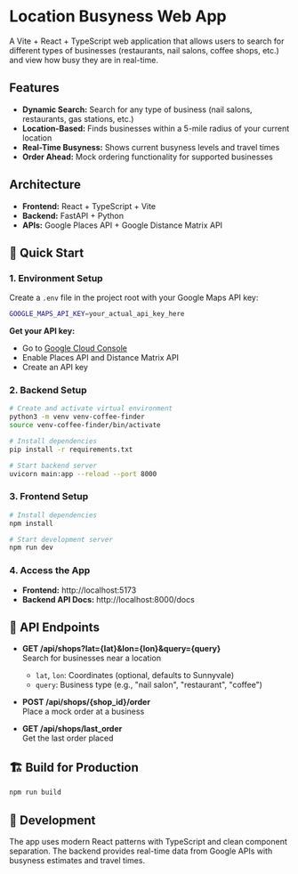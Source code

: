 # Location Busyness Web App

A Vite + React + TypeScript web application that allows users to search for different types of businesses (restaurants, nail salons, coffee shops, etc.) and view how busy they are in real-time.

## Features

- **Dynamic Search:** Search for any type of business (nail salons, restaurants, gas stations, etc.)
- **Location-Based:** Finds businesses within a 5-mile radius of your current location
- **Real-Time Busyness:** Shows current busyness levels and travel times
- **Order Ahead:** Mock ordering functionality for supported businesses

## Architecture

- **Frontend:** React + TypeScript + Vite
- **Backend:** FastAPI + Python
- **APIs:** Google Places API + Google Distance Matrix API

## 🚀 Quick Start

### 1. Environment Setup

Create a `.env` file in the project root with your Google Maps API key:

```bash
GOOGLE_MAPS_API_KEY=your_actual_api_key_here
```

**Get your API key:**
- Go to [Google Cloud Console](https://console.cloud.google.com/)
- Enable Places API and Distance Matrix API
- Create an API key

### 2. Backend Setup

```bash
# Create and activate virtual environment
python3 -m venv venv-coffee-finder
source venv-coffee-finder/bin/activate

# Install dependencies
pip install -r requirements.txt

# Start backend server
uvicorn main:app --reload --port 8000
```

### 3. Frontend Setup

```bash
# Install dependencies
npm install

# Start development server
npm run dev
```

### 4. Access the App

- **Frontend:** http://localhost:5173
- **Backend API Docs:** http://localhost:8000/docs

## 📡 API Endpoints

- **GET /api/shops?lat={lat}&lon={lon}&query={query}**  
  Search for businesses near a location
  - `lat`, `lon`: Coordinates (optional, defaults to Sunnyvale)
  - `query`: Business type (e.g., "nail salon", "restaurant", "coffee")

- **POST /api/shops/{shop_id}/order**  
  Place a mock order at a business

- **GET /api/shops/last_order**  
  Get the last order placed

## 🏗️ Build for Production

```bash
npm run build
```

## 🔧 Development

The app uses modern React patterns with TypeScript and clean component separation. The backend provides real-time data from Google APIs with busyness estimates and travel times.

